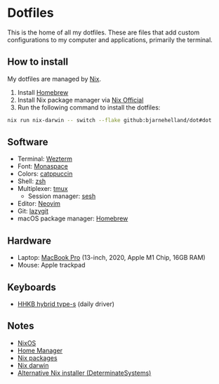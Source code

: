 # Dotfiles

This is the home of all my dotfiles. These are files that add custom configurations to my computer and applications, primarily the terminal.

## How to install

My dotfiles are managed by [Nix](https://nixos.org/).

1. Install [Homebrew](https://brew.sh/)
2. Install Nix package manager via [Nix Official](https://nixos.org/download.html#nix-install-macos)
3. Run the following command to install the dotfiles:

```sh
nix run nix-darwin -- switch --flake github:bjarnehelland/dot#dot
```

## Software

- Terminal: [Wezterm](https://wezfurlong.org/wezterm)
- Font: [Monaspace](https://monaspace.githubnext.com/)
- Colors: [catppuccin](https://github.com/catppuccin/catppuccin)
- Shell: [zsh](https://fishshell.com)
- Multiplexer: [tmux](https://github.com/tmux/tmux/wiki)
  - Session manager: [sesh](https://github.com/joshmedeski/sesh)
- Editor: [Neovim](https://neovim.io)
- Git: [lazygit](https://github.com/jesseduffield/lazygit)
- macOS package manager: [Homebrew](https://brew.sh)

## Hardware

- Laptop: [MacBook Pro](https://www.apple.com/macbook-pro) (13-inch, 2020, Apple M1 Chip, 16GB RAM)
- Mouse: Apple trackpad

## Keyboards

- [HHKB hybrid type-s](https://www.hhkeyboard.com/uk/products/hybrid-type-s) (daily driver)

## Notes

- [NixOS](https://nixos.org)
- [Home Manager](https://nix-community.github.io/home-manager)
- [Nix packages](https://search.nixos.org/packages)
- [Nix darwin](https://daiderd.com/nix-darwin/manual/index.html)
- [Alternative Nix installer (DeterminateSystems)](https://github.com/DeterminateSystems/nix-installer)
